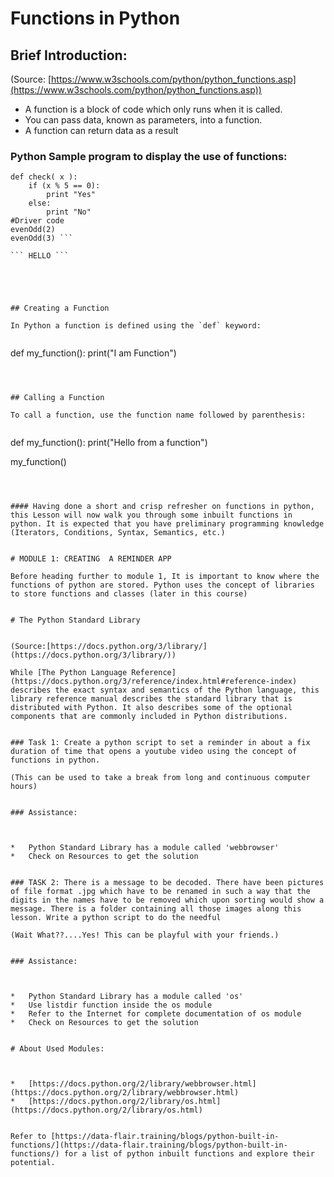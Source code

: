 # Functions in Python


## Brief Introduction:

(Source: [https://www.w3schools.com/python/python_functions.asp](https://www.w3schools.com/python/python_functions.asp))



*   A function is a block of code which only runs when it is called.
*   You can pass data, known as parameters, into a function.
*   A function can return data as a result


### Python Sample program to display the use of functions:
```#This function checks whether the number entered is multiple of 5 
def check( x ):
    if (x % 5 == 0):
        print "Yes"
    else:
        print "No"
#Driver code
evenOdd(2)
evenOdd(3) ```

``` HELLO ```
    




## Creating a Function

In Python a function is defined using the `def` keyword:


```
def my_function():
  print("I am Function")
```



## Calling a Function

To call a function, use the function name followed by parenthesis:


```
def my_function():
  print("Hello from a function")

my_function()
```



#### Having done a short and crisp refresher on functions in python, this Lesson will now walk you through some inbuilt functions in python. It is expected that you have preliminary programming knowledge (Iterators, Conditions, Syntax, Semantics, etc.) 


# MODULE 1: CREATING  A REMINDER APP

Before heading further to module 1, It is important to know where the functions of python are stored. Python uses the concept of libraries to store functions and classes (later in this course)


# The Python Standard Library


(Source:[https://docs.python.org/3/library/](https://docs.python.org/3/library/))

While [The Python Language Reference](https://docs.python.org/3/reference/index.html#reference-index) describes the exact syntax and semantics of the Python language, this library reference manual describes the standard library that is distributed with Python. It also describes some of the optional components that are commonly included in Python distributions.


### Task 1: Create a python script to set a reminder in about a fix duration of time that opens a youtube video using the concept of functions in python. 

(This can be used to take a break from long and continuous computer hours)


### Assistance: 



*   Python Standard Library has a module called 'webbrowser'
*   Check on Resources to get the solution 


### TASK 2: There is a message to be decoded. There have been pictures of file format .jpg which have to be renamed in such a way that the digits in the names have to be removed which upon sorting would show a message. There is a folder containing all those images along this lesson. Write a python script to do the needful 

(Wait What??....Yes! This can be playful with your friends.)


### Assistance: 



*   Python Standard Library has a module called 'os'
*   Use listdir function inside the os module
*   Refer to the Internet for complete documentation of os module
*   Check on Resources to get the solution 


# About Used Modules:



*   [https://docs.python.org/2/library/webbrowser.html](https://docs.python.org/2/library/webbrowser.html)
*   [https://docs.python.org/2/library/os.html](https://docs.python.org/2/library/os.html)


Refer to [https://data-flair.training/blogs/python-built-in-functions/](https://data-flair.training/blogs/python-built-in-functions/) for a list of python inbuilt functions and explore their potential.


